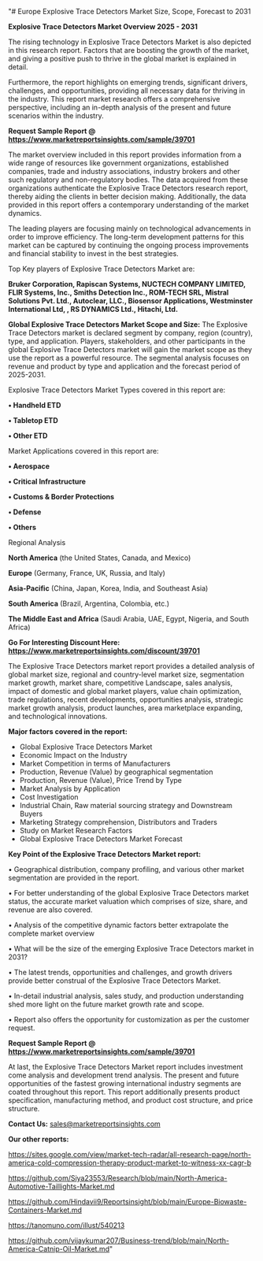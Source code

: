 "# Europe Explosive Trace Detectors Market Size, Scope, Forecast to 2031

<Strong> Explosive Trace Detectors Market Overview 2025 - 2031</strong>

The rising technology in Explosive Trace Detectors Market is also depicted in this research report. Factors that are boosting the growth of the market, and giving a positive push to thrive in the global market is explained in detail.

Furthermore, the report highlights on emerging trends, significant drivers, challenges, and opportunities, providing all necessary data for thriving in the industry. This report market research offers a comprehensive perspective, including an in-depth analysis of the present and future scenarios within the industry.

<strong>Request Sample Report @ <a href=https://www.marketreportsinsights.com/sample/39701>https://www.marketreportsinsights.com/sample/39701</a></strong>

The market overview included in this report provides information from a wide range of resources like government organizations, established companies, trade and industry associations, industry brokers and other such regulatory and non-regulatory bodies. The data acquired from these organizations authenticate the Explosive Trace Detectors research report, thereby aiding the clients in better decision making. Additionally, the data provided in this report offers a contemporary understanding of the market dynamics.

The leading players are focusing mainly on technological advancements in order to improve efficiency. The long-term development patterns for this market can be captured by continuing the ongoing process improvements and financial stability to invest in the best strategies.

Top Key players of Explosive Trace Detectors Market are:

<strong>Bruker Corporation, Rapiscan Systems, NUCTECH COMPANY LIMITED, FLIR Systems, Inc., Smiths Detection Inc., ROM-TECH SRL, Mistral Solutions Pvt. Ltd., Autoclear, LLC., Biosensor Applications, Westminster International Ltd, , RS DYNAMICS Ltd., Hitachi, Ltd.</strong>

<strong><b>Global Explosive Trace Detectors Market Scope and Size:</b></strong>
The Explosive Trace Detectors market is declared segment by company, region (country), type, and application. Players, stakeholders, and other participants in the global Explosive Trace Detectors market will gain the market scope as they use the report as a powerful resource. The segmental analysis focuses on revenue and product by type and application and the forecast period of 2025-2031.

Explosive Trace Detectors Market Types covered in this report are:

<strong>•  Handheld ETD

•  Tabletop ETD

•  Other ETD</strong>

Market Applications covered in this report are:

<strong>•  Aerospace

•  Critical Infrastructure

•  Customs & Border Protections

•  Defense

•  Others</strong> 

Regional Analysis

<strong>North America</strong> (the United States, Canada, and Mexico)

<strong>Europe</strong> (Germany, France, UK, Russia, and Italy)

<strong>Asia-Pacific</strong> (China, Japan, Korea, India, and Southeast Asia)

<strong>South America</strong> (Brazil, Argentina, Colombia, etc.)

<strong>The Middle East and Africa</strong> (Saudi Arabia, UAE, Egypt, Nigeria, and South Africa)

<strong>Go For Interesting Discount Here: <a href=https://www.marketreportsinsights.com/discount/39701>https://www.marketreportsinsights.com/discount/39701</a></strong>

The Explosive Trace Detectors market report provides a detailed analysis of global market size, regional and country-level market size, segmentation market growth, market share, competitive Landscape, sales analysis, impact of domestic and global market players, value chain optimization, trade regulations, recent developments, opportunities analysis, strategic market growth analysis, product launches, area marketplace expanding, and technological innovations.

<strong><b>Major factors covered in the report:</b></strong>
<ul>
  <li>Global Explosive Trace Detectors Market </li>
  <li>Economic Impact on the Industry</li>
  <li>Market Competition in terms of Manufacturers</li>
  <li>Production, Revenue (Value) by geographical segmentation</li>
  <li>Production, Revenue (Value), Price Trend by Type</li>
  <li>Market Analysis by Application</li>
  <li>Cost Investigation</li>
  <li>Industrial Chain, Raw material sourcing strategy and Downstream Buyers</li>
  <li>Marketing Strategy comprehension, Distributors and Traders</li>
  <li>Study on Market Research Factors</li>
  <li>Global Explosive Trace Detectors Market Forecast</li>
</ul>

<strong><b>Key Point of the Explosive Trace Detectors Market report:</b></strong>

• Geographical distribution, company profiling, and various other market segmentation are provided in the report.

• For better understanding of the global Explosive Trace Detectors market status, the accurate market valuation which comprises of size, share, and revenue are also covered.

• Analysis of the competitive dynamic factors better extrapolate the complete market overview

• What will be the size of the emerging Explosive Trace Detectors market in 2031?

• The latest trends, opportunities and challenges, and growth drivers provide better construal of the Explosive Trace Detectors Market.

• In-detail industrial analysis, sales study, and production understanding shed more light on the future market growth rate and scope.

• Report also offers the opportunity for customization as per the customer request.

<strong>Request Sample Report @ <a href=https://www.marketreportsinsights.com/sample/39701>https://www.marketreportsinsights.com/sample/39701</a></strong>

At last, the Explosive Trace Detectors Market report includes investment come analysis and development trend analysis. The present and future opportunities of the fastest growing international industry segments are coated throughout this report. This report additionally presents product specification, manufacturing method, and product cost structure, and price structure.

<strong>Contact Us:</strong>
sales@marketreportsinsights.com

<strong>Our other reports:</strong>

<a href=https://sites.google.com/view/market-tech-radar/all-research-page/north-america-cold-compression-therapy-product-market-to-witness-xx-cagr-b>https://sites.google.com/view/market-tech-radar/all-research-page/north-america-cold-compression-therapy-product-market-to-witness-xx-cagr-b</a>

<a href=https://github.com/Siya23553/Research/blob/main/North-America-Automotive-Taillights-Market.md>https://github.com/Siya23553/Research/blob/main/North-America-Automotive-Taillights-Market.md</a>

<a href=https://github.com/Hindavii9/Reportsinsight/blob/main/Europe-Biowaste-Containers-Market.md>https://github.com/Hindavii9/Reportsinsight/blob/main/Europe-Biowaste-Containers-Market.md</a>

<a href=https://tanomuno.com/illust/540213>https://tanomuno.com/illust/540213</a>

<a href=https://github.com/vijaykumar207/Business-trend/blob/main/North-America-Catnip-Oil-Market.md>https://github.com/vijaykumar207/Business-trend/blob/main/North-America-Catnip-Oil-Market.md</a>"
